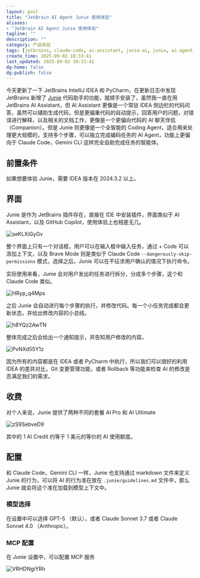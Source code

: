 ```yaml
---
layout: post
title: "JetBrain AI Agent Junie 使用体验"
aliases:
- "JetBrain AI Agent Junie 使用体验"
tagline: ""
description: ""
category: 产品体验
tags: [jetbrains, claude-code, ai-assistant, junie-ai, junie, ai-agent, code-agent, ai-code-agent]
create_time: 2025-09-02 10:33:41
last_updated: 2025-09-02 10:33:41
dg-home: false
dg-publish: false
---
```


今天更新了一下 JetBrains IntelliJ IDEA 和 PyCharm，在更新日志中发现 JetBrains 新增了 [Junie](https://www.jetbrains.com/junie/) 代码助手的功能，就顺手安装了，虽然我一直在用 JetBrains AI Assistant，但 AI Assistant 更像是一个常驻 IDEA 侧边栏的代码问答，虽然可以辅助生成代码，但是更偏重代码的自动提示，回答用户的问题，对错误进行解释，以及相关的文档工作，更像是一个更偏向代码的 AI 聊天伴侣（Companion）。但是 Junie 则更像是一个全智能的 Coding Agent，适合用来处理更大规模的，支持多个步骤，可以独立完成编码任务的 AI Agent，功能上更偏向于 Claude Code，Gemini CLI 这样完全自助完成任务的智能体。

## 前置条件

如果想要体验 Junie，需要 IDEA 版本在 2024.3.2 以上。

## 界面

Junie 是作为 JetBrains 插件存在，直接在 IDE 中安装插件，界面类似于 AI Assistant，以及 GitHub Copilot，使用体验上也相差无几。

![seKLXiGyGv](https://pic.einverne.info/images/seKLXiGyGv.png)

整个界面上只有一个对话框，用户可以在输入框中输入任务，通过 + Code 可以添加上下文，以及 Brave Mode 则是类似于 Claude Code `--dangerously-skip-permissions` 模式，选择之后，Junie 可以在不征求用户确认的情况下执行命令。

实际使用来看，Junie 会对用户发出的任务进行拆分，分成多个步骤，这个和 Claude Code 类似。

![HRyp_q4Mps](https://pic.einverne.info/images/HRyp_q4Mps.png)

之后 Junie 会自动进行每个步骤的执行，并修改代码。每一个小任务完成都会更新状态，并给出修改内容的小总结。

![h8YQz2AwTN](https://pic.einverne.info/images/h8YQz2AwTN.png)

整体完成之后会给出一个通知提示，并告知用户修改的内容。

![PvNXd55Y1z](https://pic.einverne.info/images/PvNXd55Y1z.png)

因为所有的内容都是在 IDEA 或者 PyCharm 中执行，所以我们可以很好的利用 IDEA 的差异对比，Git 变更管理功能，或者 Rollback 等功能来检查 AI 的修改是否满足我们的需求。

## 收费

对个人来说，Junie 提供了两种不同的套餐 AI Pro 和 AI Ultimate

![zS9SebveD9](https://pic.einverne.info/images/zS9SebveD9.png)

其中的 1 AI Credit 约等于 1 美元的等价的 AI 使用额度。

## 配置

和 Claude Code，Gemini CLI 一样，Junie 也支持通过 markdown 文件来定义 Junie 的行为，可以将 AI 的行为准在放在 `.junie/guidelines.md` 文件中，那么 Junie 就会将这个准在加载到模型上下文中。

### 模型选择

在设置中可以选择 GPT-5 （默认），或者 Claude Sonnet 3.7 或者 Claude Sonnet 4.0 （Anthropic）。

### MCP 配置

在 Junie 设置中，可以配置 MCP 服务

![VRHDNgiYRh](https://pic.einverne.info/images/VRHDNgiYRh.png)
